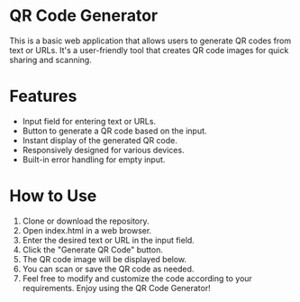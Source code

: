 # QR Code Generator
This is a basic web application that allows users to generate QR codes from text or URLs. It's a user-friendly tool that creates QR code images for quick sharing and scanning.

# Features
* Input field for entering text or URLs.
* Button to generate a QR code based on the input.
* Instant display of the generated QR code.
* Responsively designed for various devices.
* Built-in error handling for empty input.

# How to Use
1. Clone or download the repository.
2. Open index.html in a web browser.
3. Enter the desired text or URL in the input field.
4. Click the "Generate QR Code" button.
5. The QR code image will be displayed below.
6. You can scan or save the QR code as needed.
7. Feel free to modify and customize the code according to your requirements.
Enjoy using the QR Code Generator!
